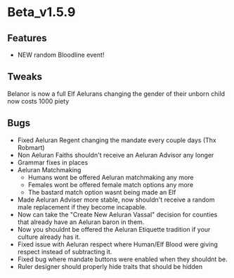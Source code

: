 # Beta_v1.5.9

## Features
- NEW random Bloodline event!

## Tweaks
Belanor is now a full Elf
Aelurans changing the gender of their unborn child now costs 1000 piety

## Bugs
- Fixed Aeluran Regent changing the mandate every couple days (Thx Robmart)
- Non Aeluran Faiths shouldn't receive an Aeluran Advisor any longer
- Grammar fixes in places
- Aeluran Matchmaking
    - Humans wont be offered Aeluran matchmaking any more
    - Females wont be offered female match options any more
    - The bastard match option wasnt being made an Elf
- Made Aeluran Adviser more stable, now shouldn't receive a random male replacement if they become incapable.
- Now can take the "Create New Aeluran Vassal" decision for counties that already have an Aeluran baron in them.
- Now you shouldnt be offered the Aeluran Etiquette tradition if your culture already has it.
- Fixed issue with Aeluran respect where Human/Elf Blood were giving respect instead of subtracting it.
- Fixed bug where mandate buttons were enabled when they shouldnt be.
- Ruler designer should properly hide traits that should be hidden

